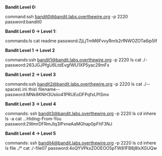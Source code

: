 **Bandit Level 0:**

command:ssh bandit0@bandit.labs.overthewire.org -p 2220
password:bandit0

**Bandit Level 0 → Level 1:**

commands:ls 
         cat readme
password:ZjLjTmM6FvvyRnrb2rfNWOZOTa6ip5If

**Bandit Level 1 → Level 2**

commands:ssh bandit1@bandit.labs.overthewire.org -p 2220
         ls
         cat ./-
password:263JGJPfgU6LtdEvgfWU1XP5yac29mFx

**Bandit Level 2 → Level 3**

commands:ssh bandit2@bandit.labs.overthewire.org -p 2220
         ls
         cat ./--spaces\ in\ this\ filename--
password:MNk8KNH3Usiio41PRUEoDFPqfxLPlSmx

**Bandit Level 3 → Level 4**

commands: ssh bandit3@bandit.labs.overthewire.org -p 2220
          ls
          cd inhere
          ls -a
          cat ...Hiding-From-You
password:2WmrDFRmJIq3IPxneAaMGhap0pFhF3NJ

**Bandit Level 4 → Level 5**

commands: ssh bandit4@bandit.labs.overthewire.org -p 2220
          ls
          cd inhere
          ls
          file ./*
          cat ./-file07
password:4oQYVPkxZOOEOO5pTW81FB8j8lxXGUQw





 
    
